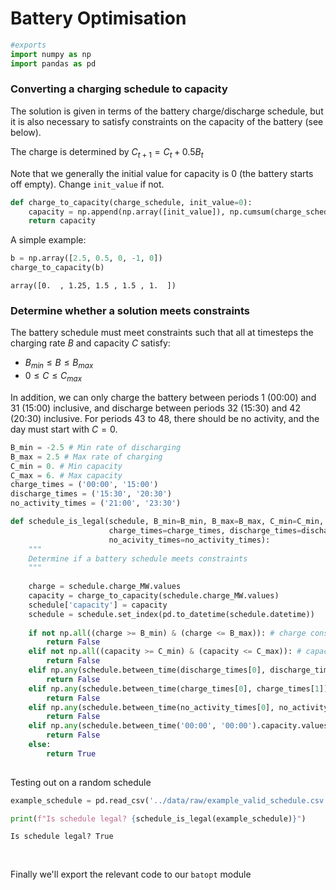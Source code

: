 # Battery Optimisation



```python
#exports
import numpy as np
import pandas as pd
```

### Converting a charging schedule to capacity

The solution is given in terms of the battery charge/discharge schedule, but it is also necessary to satisfy constraints on the capacity of the battery (see below). 

The charge is determined by $C_{t+1} = C_{t} + 0.5B_{t}$

Note that we generally the initial value for capacity is 0 (the battery starts off empty). Change `init_value` if not.

```python
def charge_to_capacity(charge_schedule, init_value=0):
    capacity = np.append(np.array([init_value]), np.cumsum(charge_schedule[:-1]/2))
    return capacity
```

A simple example: 

```python
b = np.array([2.5, 0.5, 0, -1, 0])
charge_to_capacity(b)
```




    array([0.  , 1.25, 1.5 , 1.5 , 1.  ])



### Determine whether a solution meets constraints

The battery schedule must meet constraints such that all at timesteps the charging rate $B$ and capacity $C$ satisfy:

* $B_{min} \leq B \leq B_{max}$ 
* $0 \leq C \leq C_{max}$
 
In addition, we can only charge the battery between periods 1 (00:00) and 31 (15:00) inclusive, and discharge between periods 32 (15:30) and 42 (20:30) inclusive. For periods 43 to 48, there should be no activity, and the day must start with $C=0$. 


```python
B_min = -2.5 # Min rate of discharging
B_max = 2.5 # Max rate of charging
C_min = 0. # Min capacity
C_max = 6. # Max capacity 
charge_times = ('00:00', '15:00')
discharge_times = ('15:30', '20:30')
no_activity_times = ('21:00', '23:30')

def schedule_is_legal(schedule, B_min=B_min, B_max=B_max, C_min=C_min, C_max=C_max, 
                      charge_times=charge_times, discharge_times=discharge_times,
                      no_acivity_times=no_activity_times):
    """
    Determine if a battery schedule meets constraints
    """
    
    charge = schedule.charge_MW.values
    capacity = charge_to_capacity(schedule.charge_MW.values)
    schedule['capacity'] = capacity
    schedule = schedule.set_index(pd.to_datetime(schedule.datetime))
    
    if not np.all((charge >= B_min) & (charge <= B_max)): # charge constraints
        return False
    elif not np.all((capacity >= C_min) & (capacity <= C_max)): # capacity constraints
        return False
    elif np.any(schedule.between_time(discharge_times[0], discharge_times[1]).charge_MW.values > 0): # Discharge between discharge_times
        return False
    elif np.any(schedule.between_time(charge_times[0], charge_times[1]).charge_MW.values < 0): # Charge between charge_times 
        return False
    elif np.any(schedule.between_time(no_activity_times[0], no_activity_times[1]).charge_MW.values != 0): # No activity between no_activity_times 
        return False
    elif np.any(schedule.between_time('00:00', '00:00').capacity.values != 0): # Must be empty at 00:00
        return False
    else:
        return True
    
```

Testing out on a random schedule 

```python
example_schedule = pd.read_csv('../data/raw/example_valid_schedule.csv')

print(f"Is schedule legal? {schedule_is_legal(example_schedule)}")
```

    Is schedule legal? True
    

<br>

Finally we'll export the relevant code to our `batopt` module
